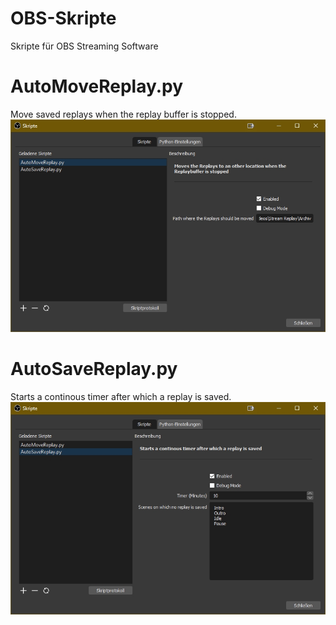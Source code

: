 # OBS-Skripte
Skripte für OBS Streaming Software

# AutoMoveReplay.py
Move saved replays when the replay buffer is stopped.
![Settings Image](Images\AutoMoveReplay.jpg)

# AutoSaveReplay.py
Starts a continous timer after which a replay is saved.
![Settings Image](Images\AutoSaveReplay.jpg)
<!--stackedit_data:
eyJoaXN0b3J5IjpbMTI2OTgzNTcwMSwtMTE2MjU3NzQ2MV19
-->